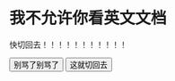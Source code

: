 # 我不允许你看英文文档

快切回去！！！！！！！！！！！

<button onclick="window.location.href = '/carla-docs/#/README'">别骂了别骂了</button>
<button onclick="window.location.href = '/carla-docs/#/README'">这就切回去</button>

